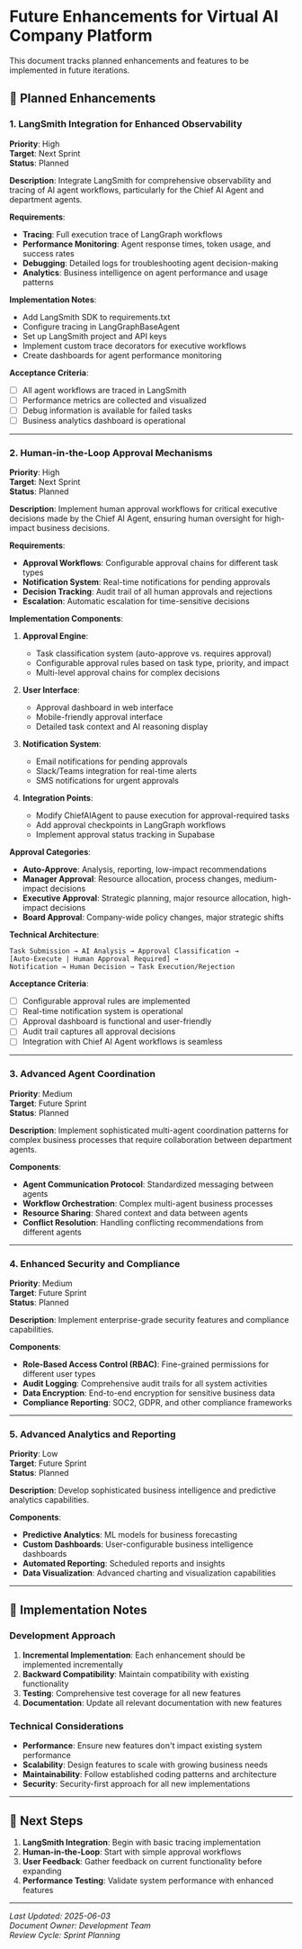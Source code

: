 # Future Enhancements for Virtual AI Company Platform

This document tracks planned enhancements and features to be implemented in future iterations.

## 🔮 Planned Enhancements

### 1. LangSmith Integration for Enhanced Observability

**Priority**: High  
**Target**: Next Sprint  
**Status**: Planned

**Description**:
Integrate LangSmith for comprehensive observability and tracing of AI agent workflows, particularly for the Chief AI Agent and department agents.

**Requirements**:
- **Tracing**: Full execution trace of LangGraph workflows
- **Performance Monitoring**: Agent response times, token usage, and success rates
- **Debugging**: Detailed logs for troubleshooting agent decision-making
- **Analytics**: Business intelligence on agent performance and usage patterns

**Implementation Notes**:
- Add LangSmith SDK to requirements.txt
- Configure tracing in LangGraphBaseAgent
- Set up LangSmith project and API keys
- Implement custom trace decorators for executive workflows
- Create dashboards for agent performance monitoring

**Acceptance Criteria**:
- [ ] All agent workflows are traced in LangSmith
- [ ] Performance metrics are collected and visualized
- [ ] Debug information is available for failed tasks
- [ ] Business analytics dashboard is operational

---

### 2. Human-in-the-Loop Approval Mechanisms

**Priority**: High  
**Target**: Next Sprint  
**Status**: Planned

**Description**:
Implement human approval workflows for critical executive decisions made by the Chief AI Agent, ensuring human oversight for high-impact business decisions.

**Requirements**:
- **Approval Workflows**: Configurable approval chains for different task types
- **Notification System**: Real-time notifications for pending approvals
- **Decision Tracking**: Audit trail of all human approvals and rejections
- **Escalation**: Automatic escalation for time-sensitive decisions

**Implementation Components**:
1. **Approval Engine**:
   - Task classification system (auto-approve vs. requires approval)
   - Configurable approval rules based on task type, priority, and impact
   - Multi-level approval chains for complex decisions

2. **User Interface**:
   - Approval dashboard in web interface
   - Mobile-friendly approval interface
   - Detailed task context and AI reasoning display

3. **Notification System**:
   - Email notifications for pending approvals
   - Slack/Teams integration for real-time alerts
   - SMS notifications for urgent approvals

4. **Integration Points**:
   - Modify ChiefAIAgent to pause execution for approval-required tasks
   - Add approval checkpoints in LangGraph workflows
   - Implement approval status tracking in Supabase

**Approval Categories**:
- **Auto-Approve**: Analysis, reporting, low-impact recommendations
- **Manager Approval**: Resource allocation, process changes, medium-impact decisions
- **Executive Approval**: Strategic planning, major resource allocation, high-impact decisions
- **Board Approval**: Company-wide policy changes, major strategic shifts

**Technical Architecture**:
```
Task Submission → AI Analysis → Approval Classification → 
[Auto-Execute | Human Approval Required] → 
Notification → Human Decision → Task Execution/Rejection
```

**Acceptance Criteria**:
- [ ] Configurable approval rules are implemented
- [ ] Real-time notification system is operational
- [ ] Approval dashboard is functional and user-friendly
- [ ] Audit trail captures all approval decisions
- [ ] Integration with Chief AI Agent workflows is seamless

---

### 3. Advanced Agent Coordination

**Priority**: Medium  
**Target**: Future Sprint  
**Status**: Planned

**Description**:
Implement sophisticated multi-agent coordination patterns for complex business processes that require collaboration between department agents.

**Components**:
- **Agent Communication Protocol**: Standardized messaging between agents
- **Workflow Orchestration**: Complex multi-agent business processes
- **Resource Sharing**: Shared context and data between agents
- **Conflict Resolution**: Handling conflicting recommendations from different agents

---

### 4. Enhanced Security and Compliance

**Priority**: Medium  
**Target**: Future Sprint  
**Status**: Planned

**Description**:
Implement enterprise-grade security features and compliance capabilities.

**Components**:
- **Role-Based Access Control (RBAC)**: Fine-grained permissions for different user types
- **Audit Logging**: Comprehensive audit trails for all system activities
- **Data Encryption**: End-to-end encryption for sensitive business data
- **Compliance Reporting**: SOC2, GDPR, and other compliance frameworks

---

### 5. Advanced Analytics and Reporting

**Priority**: Low  
**Target**: Future Sprint  
**Status**: Planned

**Description**:
Develop sophisticated business intelligence and predictive analytics capabilities.

**Components**:
- **Predictive Analytics**: ML models for business forecasting
- **Custom Dashboards**: User-configurable business intelligence dashboards
- **Automated Reporting**: Scheduled reports and insights
- **Data Visualization**: Advanced charting and visualization capabilities

---

## 📝 Implementation Notes

### Development Approach
1. **Incremental Implementation**: Each enhancement should be implemented incrementally
2. **Backward Compatibility**: Maintain compatibility with existing functionality
3. **Testing**: Comprehensive test coverage for all new features
4. **Documentation**: Update all relevant documentation with new features

### Technical Considerations
- **Performance**: Ensure new features don't impact existing system performance
- **Scalability**: Design features to scale with growing business needs
- **Maintainability**: Follow established coding patterns and architecture
- **Security**: Security-first approach for all new implementations

---

## 🎯 Next Steps

1. **LangSmith Integration**: Begin with basic tracing implementation
2. **Human-in-the-Loop**: Start with simple approval workflows
3. **User Feedback**: Gather feedback on current functionality before expanding
4. **Performance Testing**: Validate system performance with enhanced features

---

*Last Updated: 2025-06-03*  
*Document Owner: Development Team*  
*Review Cycle: Sprint Planning*
